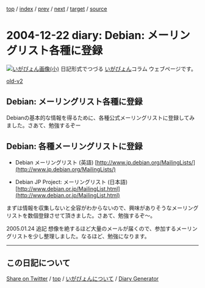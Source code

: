 [top](https://igapyon.github.io/diary/) 
 / [index](https://igapyon.github.io/diary/2004/index.html) 
 / [prev](https://igapyon.github.io/diary/2004/ig041218.html) 
 / [next](https://igapyon.github.io/diary/2004/ig041223.html) 
 / [target](https://igapyon.github.io/diary/2004/ig041222.html) 
 / [source](https://github.com/igapyon/diary/blob/gh-pages/2004/ig041222.html.src.md) 

2004-12-22 diary: Debian: メーリングリスト各種に登録
=====================================================================================================
[![いがぴょん画像(小)](https://igapyon.github.io/diary/images/iga200306s.jpg "いがぴょん")](https://igapyon.github.io/diary/memo/memoigapyon.html) 日記形式でつづる [いがぴょん](https://igapyon.github.io/diary/memo/memoigapyon.html)コラム ウェブページです。

[old-v2](ig041222-orig.html)

## Debian: メーリングリスト各種に登録

Debianの基本的な情報を得るために、各種公式メーリングリストに登録してみました。さあて、勉強するぞー


## Debian: 各種メーリングリストに登録

* Debian メーリングリスト (英語)
  [http://www.jp.debian.org/MailingLists/](http://www.jp.debian.org/MailingLists/)
  
* Debian JP Project: メーリングリスト (日本語)
  [http://www.debian.or.jp/MailingList.html](http://www.debian.or.jp/MailingList.html)

まずは情報を収集しないと全容がわからないので、興味がありそうなメーリングリストを数個登録させて頂きました。さあて、勉強するぞ～。

2005.01.24 追記 想像を絶するほど大量のメールが届くので、参加するメーリングリストを少し整理しました。なるほど、勉強になります。

----------------------------------------------------------------------------------------------------

## この日記について

[Share on Twitter](https://twitter.com/intent/tweet?hashtags=igapyon%2Cdiary%2C%E3%81%84%E3%81%8C%E3%81%B4%E3%82%87%E3%82%93&text=Debian%3A+%E3%83%A1%E3%83%BC%E3%83%AA%E3%83%B3%E3%82%B0%E3%83%AA%E3%82%B9%E3%83%88%E5%90%84%E7%A8%AE%E3%81%AB%E7%99%BB%E9%8C%B2&url=https%3A%2F%2Figapyon.github.io%2Fdiary%2F2004%2Fig041222.html) / [top](../index.html) / [いがぴょんについて](https://igapyon.github.io/diary/memo/memoigapyon.html) / [Diary Generator](https://github.com/igapyon/igapyonv3)
